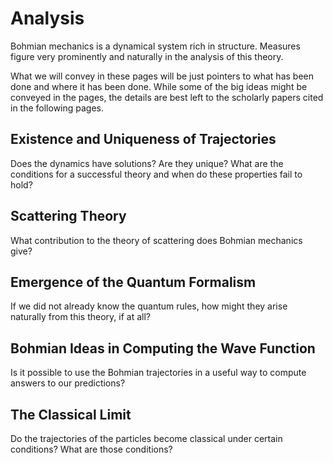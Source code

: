 # Analysis

Bohmian mechanics is a dynamical system rich in structure. Measures figure very prominently and naturally in the analysis of this theory.

What we will convey in these pages will be just pointers to what has been done and where it has been done. While some of the big ideas might be conveyed in the pages, the details are best left to the scholarly papers cited in the following pages.

## Existence and Uniqueness of Trajectories

Does the dynamics have solutions? Are they unique? What are the conditions for a successful theory and when do these properties fail to hold?

## Scattering Theory

What contribution to the theory of scattering does Bohmian mechanics give?

## Emergence of the Quantum Formalism

If we did not already know the quantum rules, how might they arise naturally from this theory, if at all?

## Bohmian Ideas in Computing the Wave Function

Is it possible to use the Bohmian trajectories in a useful way to compute answers to our predictions?

## The Classical Limit

Do the trajectories of the particles become classical under certain conditions? What are those conditions?
